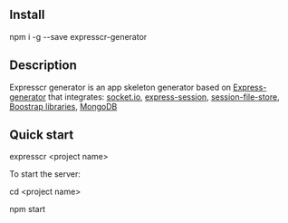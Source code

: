 ## Install

npm i -g --save expresscr-generator


## Description

Expresscr generator is an app skeleton generator based on [Express-generator](https://www.npmjs.com/package/express-generator) that integrates:
[socket.io](https://www.npmjs.com/package/socket.io),
[express-session](https://www.npmjs.com/package/express-session),
[session-file-store](https://www.npmjs.com/package/session-file-store),
[Boostrap libraries](http://getbootstrap.com/),
[MongoDB](https://www.npmjs.com/package/mongodb)


## Quick start

expresscr \<project name\>


To start the server:

cd \<project name\>

npm start